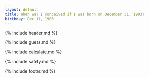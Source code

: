 ```yaml
---
layout: default
title: When was I conceived if I was born on December 31, 1903?
birthday: Dec 31, 1903
---
```


{% include header.md %}

{% include guess.md %}

{% include calculate.md %}

{% include safety.md %}

{% include footer.md %}



